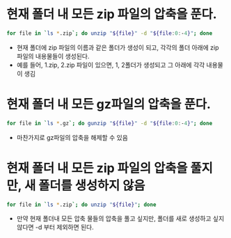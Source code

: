 # 현재 폴더 내 모든 zip 파일의 압축을 푼다.
```bash
for file in `ls *.zip`; do unzip "${file}" -d "${file:0:-4}"; done
```
* 현재 폴더에 zip 파일의 이름과 같은 폴더가 생성이 되고, 각각의 폴더 아래에 zip 파일의 내용물들이 생성된다.
* 예를 들어, 1.zip, 2.zip 파일이 있으면, 1, 2폴더가 생성되고 그 아래에 각각 내용물이 생김

# 현재 폴더 내 모든 gz파일의 압축을 푼다.
```bash
for file in `ls *.gz`; do gunzip "${file}" -d "${file:0:-4}"; done
```
* 마찬가지로 gz파일의 압축을 해제할 수 있음

# 현재 폴더 내 모든 zip 파일의 압축을 풀지만, 새 폴더를 생성하지 않음
```bash
for file in `ls *.zip`; do unzip "${file}"; done
```
* 만약 현재 폴더내 모든 압축 물들의 압축을 풀고 싶지만, 폴더를 새로 생성하고 싶지 않다면 -d 부터 제외하면 된다.
